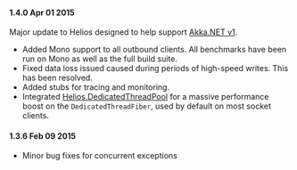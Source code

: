 #### 1.4.0 Apr 01 2015
Major update to Helios designed to help support [Akka.NET v1](http://getakka.net/).

* Added Mono support to all outbound clients. All benchmarks have been run on Mono as well as the full build suite.
* Fixed data loss issued caused during periods of high-speed writes. This has been resolved.
* Added stubs for tracing and monitoring.
* Integrated [Helios.DedicatedThreadPool](https://github.com/helios-io/DedicatedThreadPool) for a massive performance boost on the `DedicatedThreadFiber`, used by default on most socket clients.


#### 1.3.6 Feb 09 2015
* Minor bug fixes for concurrent exceptions